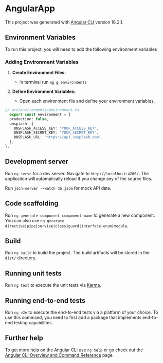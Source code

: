 # AngularApp

This project was generated with [Angular CLI](https://github.com/angular/angular-cli) version 18.2.1.

## Environment Variables

To run this project, you will need to add the following environment variables

### Adding Environment Variables

1. **Create Environment Files:**
   - In terminal run  ``` ng g environments ```

2. **Define Environment Variables:**
   - Open each environment file and define your environment variables.
  ```typescript
  // src/environments/environment.ts
    export const environment = {
    production: false,
    unsplash: {
      UNSPLASH_ACCESS_KEY: 'YOUR_ACCESS_KEY',
      UNSPLASH_SECRET_KEY: 'YOUR_SECRET_KEY',
      UNSPLASH_URL: 'https://api.unsplash.com',
    },
  };
  
  ```

## Development server

Run `ng serve` for a dev server. Navigate to `http://localhost:4200/`. The application will automatically reload if you change any of the source files.

Run `json-server --watch db.json` for mock API data.

## Code scaffolding

Run `ng generate component component-name` to generate a new component. You can also use `ng generate directive|pipe|service|class|guard|interface|enum|module`.

## Build

Run `ng build` to build the project. The build artifacts will be stored in the `dist/` directory.

## Running unit tests

Run `ng test` to execute the unit tests via [Karma](https://karma-runner.github.io).

## Running end-to-end tests

Run `ng e2e` to execute the end-to-end tests via a platform of your choice. To use this command, you need to first add a package that implements end-to-end testing capabilities.

## Further help

To get more help on the Angular CLI use `ng help` or go check out the [Angular CLI Overview and Command Reference](https://angular.dev/tools/cli) page.
